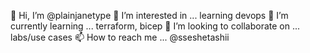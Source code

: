 👋 Hi, I’m @plainjanetype
👀 I’m interested in ... learning devops
🌱 I’m currently learning ... terraform, bicep
💞️ I’m looking to collaborate on ... labs/use cases
📫 How to reach me ... @sseshetashii

<!---
plainjanetypes7/plainjanetypes7 is a ✨ special ✨ repository because its `README.md` (this file) appears on your GitHub profile.
You can click the Preview link to take a look at your changes.
--->
